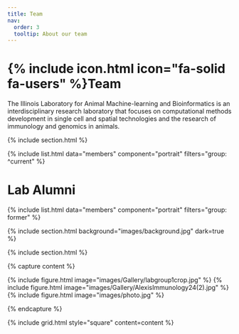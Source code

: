 ```yaml
---
title: Team
nav:
  order: 3
  tooltip: About our team
---
```


# {% include icon.html icon="fa-solid fa-users" %}Team

The Illinois Laboratory for Animal Machine-learning and Bioinformatics is an interdisciplinary research laboratory that focuses on computational methods development in single cell and spatial technologies and the research of immunology and genomics in animals. 

{% include section.html %}

{% include list.html data="members" component="portrait" filters="group: ^current" %}
<!-- {% include list.html data="members" component="portrait" filters="role: ^(?!pi$)" %} -->

# Lab Alumni

{% include list.html data="members" component="portrait" filters="group: former" %}

{% include section.html background="images/background.jpg" dark=true %}



{% include section.html %}

{% capture content %}

{% include figure.html image="images/Gallery/labgroup1crop.jpg" %}
{% include figure.html image="images/Gallery/AlexisImmunology24(2).jpg" %}
{% include figure.html image="images/photo.jpg" %}

{% endcapture %}

{% include grid.html style="square" content=content %}
